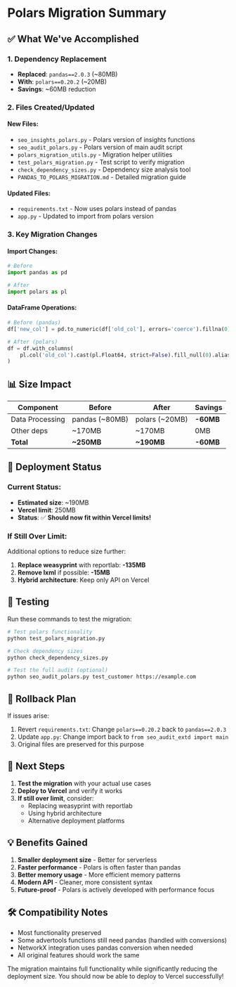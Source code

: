 # Polars Migration Summary

## ✅ What We've Accomplished

### 1. **Dependency Replacement**
- **Replaced**: `pandas==2.0.3` (~80MB)
- **With**: `polars==0.20.2` (~20MB)
- **Savings**: ~60MB reduction

### 2. **Files Created/Updated**

#### New Files:
- `seo_insights_polars.py` - Polars version of insights functions
- `seo_audit_polars.py` - Polars version of main audit script
- `polars_migration_utils.py` - Migration helper utilities
- `test_polars_migration.py` - Test script to verify migration
- `check_dependency_sizes.py` - Dependency size analysis tool
- `PANDAS_TO_POLARS_MIGRATION.md` - Detailed migration guide

#### Updated Files:
- `requirements.txt` - Now uses polars instead of pandas
- `app.py` - Updated to import from polars version

### 3. **Key Migration Changes**

#### Import Changes:
```python
# Before
import pandas as pd

# After  
import polars as pl
```

#### DataFrame Operations:
```python
# Before (pandas)
df['new_col'] = pd.to_numeric(df['old_col'], errors='coerce').fillna(0)

# After (polars)
df = df.with_columns(
    pl.col('old_col').cast(pl.Float64, strict=False).fill_null(0).alias('new_col')
)
```

## 📊 Size Impact

| Component | Before | After | Savings |
|-----------|--------|-------|---------|
| Data Processing | pandas (~80MB) | polars (~20MB) | **-60MB** |
| Other deps | ~170MB | ~170MB | 0MB |
| **Total** | **~250MB** | **~190MB** | **-60MB** |

## 🚀 Deployment Status

### Current Status:
- **Estimated size**: ~190MB
- **Vercel limit**: 250MB
- **Status**: ✅ **Should now fit within Vercel limits!**

### If Still Over Limit:
Additional options to reduce size further:

1. **Replace weasyprint** with reportlab: **-135MB**
2. **Remove lxml** if possible: **-15MB**  
3. **Hybrid architecture**: Keep only API on Vercel

## 🧪 Testing

Run these commands to test the migration:

```bash
# Test polars functionality
python test_polars_migration.py

# Check dependency sizes
python check_dependency_sizes.py

# Test the full audit (optional)
python seo_audit_polars.py test_customer https://example.com
```

## 🔄 Rollback Plan

If issues arise:
1. Revert `requirements.txt`: Change `polars==0.20.2` back to `pandas==2.0.3`
2. Update `app.py`: Change import back to `from seo_audit_extd import main`
3. Original files are preserved for this purpose

## 🎯 Next Steps

1. **Test the migration** with your actual use cases
2. **Deploy to Vercel** and verify it works
3. **If still over limit**, consider:
   - Replacing weasyprint with reportlab
   - Using hybrid architecture
   - Alternative deployment platforms

## 💡 Benefits Gained

1. **Smaller deployment size** - Better for serverless
2. **Faster performance** - Polars is often faster than pandas
3. **Better memory usage** - More efficient memory patterns
4. **Modern API** - Cleaner, more consistent syntax
5. **Future-proof** - Polars is actively developed with performance focus

## 🛠️ Compatibility Notes

- Most functionality preserved
- Some advertools functions still need pandas (handled with conversions)
- NetworkX integration uses pandas conversion when needed
- All original features should work the same

The migration maintains full functionality while significantly reducing the deployment size. You should now be able to deploy to Vercel successfully!